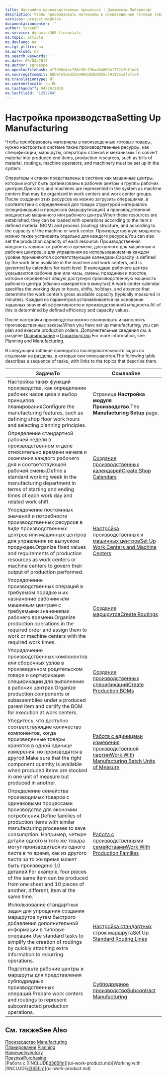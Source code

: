 ```yaml
---
title: Настройка производственных процессов | Документы Майкрософт
description: Чтобы преобразовать материалы в произведенные готовые товары, нужно настроить в системе такие производственные ресурсы, как спецификации, маршруты, операторы станков и механизмы.
services: project-madeira
documentationcenter: ''
author: SorenGP
ms.service: dynamics365-financials
ms.topic: article
ms.devlang: na
ms.tgt_pltfrm: na
ms.workload: na
ms.search.keywords: ''
ms.date: 09/04/2017
ms.author: sgroespe
ms.openlocfilehash: 4f7d38d4ac786c58c19bad8480941777c2bf1ed6
ms.sourcegitcommit: 60b87e5eb32bb408dd65b9855c29159b1dfbfca8
ms.translationtype: HT
ms.contentlocale: ru-RU
ms.lasthandoff: 04/29/2019
ms.locfileid: "1252784"
---
```

# <a name="setting-up-manufacturing"></a><span data-ttu-id="6d69b-103">Настройка производства</span><span class="sxs-lookup"><span data-stu-id="6d69b-103">Setting Up Manufacturing</span></span>
<span data-ttu-id="6d69b-104">Чтобы преобразовать материалы в произведенные готовые товары, нужно настроить в системе такие производственные ресурсы, как спецификации, маршруты, операторы станков и механизмы.</span><span class="sxs-lookup"><span data-stu-id="6d69b-104">To convert material into produced end items, production resources, such as bills of material, routings, machine operators, and machinery must be set up in the system.</span></span>

<span data-ttu-id="6d69b-105">Операторы и станки представлены в системе как машинные центры, которые могут быть организованы в рабочие центры и группы рабочих центров.</span><span class="sxs-lookup"><span data-stu-id="6d69b-105">Operators and machines are represented in the system as machine centers that may be organized in work centers and work center groups.</span></span> <span data-ttu-id="6d69b-106">После создания этих ресурсов их можно загрузить операциями, в соответствии с определенной для товара структурой материалов (спецификация) и процессов (маршрутизация) и производственной мощностью машинного или рабочего центра.</span><span class="sxs-lookup"><span data-stu-id="6d69b-106">When these resources are established, they can be loaded with operations according to the item's defined material (BOM) and process (routing) structure, and according to the capacity of the machine or work center.</span></span> <span data-ttu-id="6d69b-107">Производственную мощность можно также установить отдельно для каждого ресурса.</span><span class="sxs-lookup"><span data-stu-id="6d69b-107">You can also set the production capacity of each resource.</span></span> <span data-ttu-id="6d69b-108">Производственная мощность зависит от рабочего времени, доступного для машинных и рабочих центров, а для управления ее использованием на каждом уровне применяются соответствующие календари.</span><span class="sxs-lookup"><span data-stu-id="6d69b-108">Capacity is defined by the work time available in the machine and work centers, and is governed by calendars for each level.</span></span> <span data-ttu-id="6d69b-109">В календаре рабочего центра указываются рабочие дни или часы, смены, праздники и простои, которые определяют общую доступную производственную мощность рабочего центра (обычно измеряется в минутах).</span><span class="sxs-lookup"><span data-stu-id="6d69b-109">A work center calendar specifies the working days or hours, shifts, holidays, and absence that determine the work center’s gross available capacity (typically measured in minutes).</span></span> <span data-ttu-id="6d69b-110">Каждый из параметров устанавливается на основании заданных значений эффективности и производственной мощности.</span><span class="sxs-lookup"><span data-stu-id="6d69b-110">All of this is determined by defined efficiency and capacity values.</span></span>  

<span data-ttu-id="6d69b-111">После настройки производства можно планировать и выполнять производственные заказы.</span><span class="sxs-lookup"><span data-stu-id="6d69b-111">When you have set up manufacturing, you can plan and execute production orders.</span></span> <span data-ttu-id="6d69b-112">Дополнительные сведения см. в разделе [Планирование](production-planning.md) и [Производство](production-manage-manufacturing.md).</span><span class="sxs-lookup"><span data-stu-id="6d69b-112">For more information, see [Planning](production-planning.md) and [Manufacturing](production-manage-manufacturing.md).</span></span>  

 <span data-ttu-id="6d69b-113">В следующей таблице приводится последовательность задач со ссылками на разделы, в которых они описываются.</span><span class="sxs-lookup"><span data-stu-id="6d69b-113">The following table describes a sequence of tasks, with links to the topics that describe them.</span></span>   

|<span data-ttu-id="6d69b-114">**Задача**</span><span class="sxs-lookup"><span data-stu-id="6d69b-114">**To**</span></span>|<span data-ttu-id="6d69b-115">**Ссылка**</span><span class="sxs-lookup"><span data-stu-id="6d69b-115">**See**</span></span>|  
|------------|-------------|  
|<span data-ttu-id="6d69b-116">Настройка таких функций производства, как определение рабочих часов цеха и выбор принципов планирования</span><span class="sxs-lookup"><span data-stu-id="6d69b-116">Configure the manufacturing features, such as defining shop floor work hours and selecting planning principles.</span></span>|<span data-ttu-id="6d69b-117">Страница **Настройка модуля Производство**.</span><span class="sxs-lookup"><span data-stu-id="6d69b-117">The **Manufacturing Setup** page.</span></span>|  
|<span data-ttu-id="6d69b-118">Определение стандартной рабочей недели в производственном отделе относительно времени начала и окончания каждого рабочего дня и соответствующей рабочей смены.</span><span class="sxs-lookup"><span data-stu-id="6d69b-118">Define a standard working week in the manufacturing department in terms of starting and ending times of each work day and related work shift.</span></span>|[<span data-ttu-id="6d69b-119">Создание производственных календарей</span><span class="sxs-lookup"><span data-stu-id="6d69b-119">Create Shop Calendars</span></span>](production-how-to-create-work-center-calendars.md)|  
|<span data-ttu-id="6d69b-120">Упорядочение постоянных значений и потребности производственных ресурсов в виде производственных центров или машинных центров для управления их выпуском продукции.</span><span class="sxs-lookup"><span data-stu-id="6d69b-120">Organize fixed values and requirements of production resources as work centers or machine centers to govern their output of production performed.</span></span>|[<span data-ttu-id="6d69b-121">Настройка производственных и машинных центров</span><span class="sxs-lookup"><span data-stu-id="6d69b-121">Set Up Work Centers and Machine Centers</span></span>](production-how-to-set-up-work-and-machine-centers.md)|
|<span data-ttu-id="6d69b-122">Упорядочение производственных операций в требуемом порядке и их назначение рабочим или машинным центрам с требуемыми значениями рабочего времени.</span><span class="sxs-lookup"><span data-stu-id="6d69b-122">Organize production operations in the required order and assign them to work or machine centers with the required work times.</span></span>|[<span data-ttu-id="6d69b-123">Создание маршрутов</span><span class="sxs-lookup"><span data-stu-id="6d69b-123">Create Routings</span></span>](production-how-to-create-routings.md)|
|<span data-ttu-id="6d69b-124">Упорядочение производственных компонентов или сборочных узлов в произведенном родительском товаре и сертификация спецификации для выполнения в рабочих центрах.</span><span class="sxs-lookup"><span data-stu-id="6d69b-124">Organize production components or subassemblies under a produced parent item and certify the BOM for execution at work centers.</span></span>|[<span data-ttu-id="6d69b-125">Создание производственных спецификаций</span><span class="sxs-lookup"><span data-stu-id="6d69b-125">Create Production BOMs</span></span>](production-how-to-create-production-boms.md)|
|<span data-ttu-id="6d69b-126">Убедитесь, что доступно соответствующие количество компонентов, когда произведенные товары хранятся в одной единице измерения, но производятся в другой.</span><span class="sxs-lookup"><span data-stu-id="6d69b-126">Make sure that the right component quantity is available when produced items are stocked in one unit of measure but produced in another.</span></span>|[<span data-ttu-id="6d69b-127">Работа с единицами измерения производственной партии</span><span class="sxs-lookup"><span data-stu-id="6d69b-127">Work With Manufacturing Batch Units of Measure</span></span>](production-how-to-use-the-manufacturing-batch-unit-of-measure.md)|  
|<span data-ttu-id="6d69b-128">Определение семейства производимых товаров с одинаковыми процессами производства для экономии потребления.</span><span class="sxs-lookup"><span data-stu-id="6d69b-128">Define families of production items with similar manufacturing processes to save consumption.</span></span> <span data-ttu-id="6d69b-129">Например, четыре детали одного и того же товара могут производиться из одного листа в то время, как из другого листа за то же время может быть произведено 10 деталей.</span><span class="sxs-lookup"><span data-stu-id="6d69b-129">For example, four pieces of the same item can be produced from one sheet and 10 pieces of another, different, item at the same time.</span></span>|[<span data-ttu-id="6d69b-130">Работа с производственными семействами</span><span class="sxs-lookup"><span data-stu-id="6d69b-130">Work With Production Families</span></span>](production-how-work-family.md)|
|<span data-ttu-id="6d69b-131">Использование стандартных задач для упрощения создания маршрутов путем быстрого добавления дополнительной информации в типовые операции.</span><span class="sxs-lookup"><span data-stu-id="6d69b-131">Use standard tasks to simplify the creation of routings by quickly attaching extra information to recurring operations.</span></span>|[<span data-ttu-id="6d69b-132">Настройка стандартных строк маршрута</span><span class="sxs-lookup"><span data-stu-id="6d69b-132">Set Up Standard Routing Lines</span></span>](production-how-set-up-standard-routing-lines.md)|  
|<span data-ttu-id="6d69b-133">Подготовьте рабочие центры и маршруты для представления субподрядных производственных операций.</span><span class="sxs-lookup"><span data-stu-id="6d69b-133">Prepare work centers and routings to represent subcontracted production operations.</span></span>|[<span data-ttu-id="6d69b-134">Субподрядное производство</span><span class="sxs-lookup"><span data-stu-id="6d69b-134">Subcontract Manufacturing</span></span>](production-how-to-subcontract-manufacturing.md)|  

## <a name="see-also"></a><span data-ttu-id="6d69b-135">См. также</span><span class="sxs-lookup"><span data-stu-id="6d69b-135">See Also</span></span>
<span data-ttu-id="6d69b-136">[Производство](production-manage-manufacturing.md)  </span><span class="sxs-lookup"><span data-stu-id="6d69b-136">[Manufacturing](production-manage-manufacturing.md)  </span></span>  
<span data-ttu-id="6d69b-137">[Планирование](production-planning.md) </span><span class="sxs-lookup"><span data-stu-id="6d69b-137">[Planning](production-planning.md) </span></span>  
[<span data-ttu-id="6d69b-138">Наличие</span><span class="sxs-lookup"><span data-stu-id="6d69b-138">Inventory</span></span>](inventory-manage-inventory.md)  
[<span data-ttu-id="6d69b-139">Покупки</span><span class="sxs-lookup"><span data-stu-id="6d69b-139">Purchasing</span></span>](purchasing-manage-purchasing.md)  
<span data-ttu-id="6d69b-140">[Работа с [!INCLUDE[d365fin](includes/d365fin_md.md)]](ui-work-product.md)</span><span class="sxs-lookup"><span data-stu-id="6d69b-140">[Working with [!INCLUDE[d365fin](includes/d365fin_md.md)]](ui-work-product.md)</span></span>
